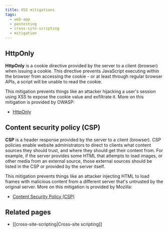 ```yaml
---
title: XSS mitigations
tags:
  - web-app
  - pentesting
  - cross-site-scripting
  - mitigation
---
```


## HttpOnly

**HttpOnly** is a cookie directive provided by the server to a client (browser)
when issuing a cookie. This directive prevents JavaScript executing within the
browser from accessing the cookie - or at least through regular browser APIs, a
script will be unable to read the cookie.

This mitigation prevents things like an attacker hijacking a user's session
using XSS to expose the cookie value and exfiltrate it. More on this mitigation
is provided by OWASP:

- [HttpOnly](https://owasp.org/www-community/HttpOnly#)

## Content security policy (CSP)

**CSP** is a header response provided by the server to a client (browser). CSP
policies enable website administrators to direct to clients what content
sources they should trust, and where they should get their content from. For
example, if the server provides some HTML that attempts to load images, or
other media from an external source, those external sources should be listed in
the CSP or provided by the server itself.

This mitigation prevents things like an attacker injecting HTML to load frames
with malicious content from a different server that's untrusted by the original
server. More on this mitigation is provided by Mozilla:

- [Content Security Policy (CSP)](https://developer.mozilla.org/en-US/docs/Web/HTTP/CSPhttps://developer.mozilla.org/en-US/docs/Web/HTTP/CSP)

## Related pages

- [[cross-site-scripting|Cross-site scripting]]
